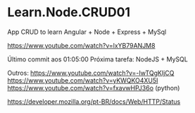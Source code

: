 # Learn.Node.CRUD01
App CRUD to learn Angular + Node + Express + MySql

https://www.youtube.com/watch?v=lxYB79ANJM8

Último commit aos 01:05:00
Próxima tarefa: NodeJS + MySQL


Outros:
https://www.youtube.com/watch?v=-IwTQgKIjCQ
https://www.youtube.com/watch?v=yKWQKO4XU5I
https://www.youtube.com/watch?v=fxavwHPJ36o  (python)

https://developer.mozilla.org/pt-BR/docs/Web/HTTP/Status
